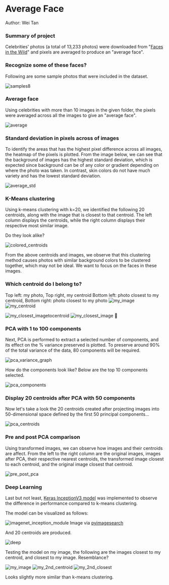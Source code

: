 # Average Face
Author: Wei Tan

### Summary of project
Celebrities' photos (a total of 13,233 photos) were downloaded from "[Faces in the Wild](http://vis-www.cs.umass.edu/lfw/)" 
and pixels are averaged to produce an "average face". 

### Recognize some of these faces?
Following are some sample photos that were included in the dataset.

![samples8](https://user-images.githubusercontent.com/42630569/52839895-6fd13300-30ac-11e9-813d-37114589def6.png)

### Average face
Using celebrities with more than 10 images in the given folder, the pixels were averaged across all the images to give an "average face".

![average](https://user-images.githubusercontent.com/42630569/52840043-ecfca800-30ac-11e9-8eaf-cb18478d80d0.png)

### Standard deviation in pixels across of images
To identify the areas that has the highest pixel difference across all images, the heatmap of the pixels is plotted. 
From the image below, we can see that the background of images has the highest standard deviation, which is expected since background can be of any color or gradient depending on where the photo was taken. In contrast, skin colors do not have much variety and has the lowest standard deviation.

![average_std](https://user-images.githubusercontent.com/42630569/52840216-698f8680-30ad-11e9-8c19-ff886b164fbe.png)

### K-Means clustering
Using k-means clustering with k=20, we identified the following 20 centroids, along with the image that is closest to that centroid.
The left column displays the centroids, while the right column displays their respective most similar image.

Do they look alike?

![colored_centroids](https://user-images.githubusercontent.com/42630569/52840456-33063b80-30ae-11e9-80db-b7f074cc9467.png)

From the above centroids and images, we observe that this clustering method causes photos with similar background colors to be clustered together, which may not be ideal. We want to focus on the faces in these images.

### Which centroid do I belong to?
Top left: my photo, Top right, my centroid
Bottom left: photo closest to my centroid, Bottom right: photo closest to my photo
![my_image](https://user-images.githubusercontent.com/42630569/52840579-985a2c80-30ae-11e9-99da-7c33ef6140ab.png)
![my_centroid](https://user-images.githubusercontent.com/42630569/52840641-bb84dc00-30ae-11e9-85e4-f862d7e566b2.png)

![my_closest_imagetocentroid](https://user-images.githubusercontent.com/42630569/52843031-b5462e00-30b5-11e9-9074-fe55646d477d.png)
![my_closest_image](https://user-images.githubusercontent.com/42630569/52843032-b70ff180-30b5-11e9-8545-0018ef9dcf1b.png)
💬

### PCA with 1 to 100 components
Next, PCA is performed to extract a selected number of components, and its effect on the % variance preserved is plotted.
To preserve around 90% of the total variance of the data, 80 components will be required.

![pca_variance_graph](https://user-images.githubusercontent.com/42630569/52840885-7ad99280-30af-11e9-9c3a-e5b80fa55d26.png)

How do the components look like? Below are the top 10 components selected.

![pca_components](https://user-images.githubusercontent.com/42630569/52841150-592cdb00-30b0-11e9-9f5d-4bdcafc896aa.png)

### Display 20 centroids after PCA with 50 components
Now let's take a look the 20 centroids created after projecting images into 50-dimensional space defined by the first 50 principal components...

![pca_centroids](https://user-images.githubusercontent.com/42630569/52841230-96916880-30b0-11e9-8489-3e20b83f17ee.png)

### Pre and post PCA comparison
Using transformed images, we can observe how images and their centroids are affect.
From the left to the right column are the original images, images after PCA, their respective nearest centroids, the transformed image closest to each centroid, and the original image closest that centroid.

![pre_post_pca](https://user-images.githubusercontent.com/42630569/52841746-eae91800-30b1-11e9-97bc-bfd3f94058a4.png)

### Deep Learning
Last but not least, [Keras InceptionV3 model](https://keras.io/applications/#inceptionv3) was implemented to observe the difference in performance compared to k-means clustering.

The model can be visualized as follows:

![imagenet_inception_module](https://user-images.githubusercontent.com/42630569/52842124-fc7eef80-30b2-11e9-9ef7-d9cc2e62d539.png)
Image via [pyimagesearch](https://www.pyimagesearch.com/2017/03/20/imagenet-vggnet-resnet-inception-xception-keras/)

And 20 centroids are produced.

![deep](https://user-images.githubusercontent.com/42630569/52842704-c6426f80-30b4-11e9-869e-039af478e1a9.png)

Testing the model on my image, the following are the images closest to my centroid, and closest to my image. Resemblance?

![my_image](https://user-images.githubusercontent.com/42630569/52840579-985a2c80-30ae-11e9-99da-7c33ef6140ab.png)
![my_2nd_centroid](https://user-images.githubusercontent.com/42630569/52842856-38b34f80-30b5-11e9-8e99-efff372a3527.png)
![my_2nd_closest](https://user-images.githubusercontent.com/42630569/52842860-3c46d680-30b5-11e9-8c0d-fde8d18edff1.png)

Looks slightly more similar than k-means clustering.
